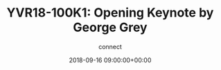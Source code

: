 ---
amazon_s3_presentation_url: https://static.linaro.org/connect/yvr18/presentations/yvr18-100k.pdf
amazon_s3_video_url: https://static.linaro.org/connect/yvr18/videos/yvr18-100k.mp4
author: connect
categories:
- yvr18
comments: true
date: '2018-09-16 09:00:00+00:00'
image_name: YVR18-100K.png
image: /assets/images/featured-images/YVR18-100K.png
layout: resource-post
session_id: YVR18-100K
session_track: None/Other
slideshare_presentation_url: None
speakers:
- biography: '"Employee #1 at Linaro. Background in running high technology companies,
    with extensive software, hardware and operating system experience."'
  company: Linaro
  job-title: CEO
  name: George Grey
  speaker-image: GeorgeGrey.jpg
title: 'YVR18-100K1: Opening Keynote by George Grey '
youtube_video_url: https://www.youtube.com/watch?v=sHRKfdn4tIQ
tag: session
tags:
- Keynote
---